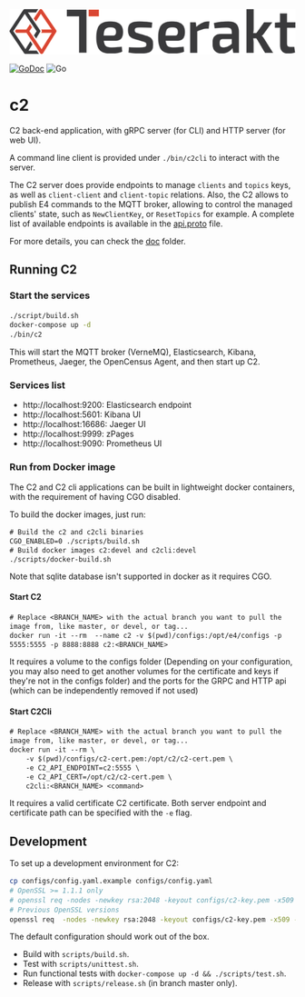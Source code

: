 ![alt text](logo.png)

[![GoDoc][godoc-image]][godoc-url] ![Go](https://github.com/teserakt-io/c2/workflows/Go/badge.svg?branch=develop)


# c2

C2 back-end application, with gRPC server (for CLI) and HTTP server (for web UI).

A command line client is provided under `./bin/c2cli` to interact with the server.

The C2 server does provide endpoints to manage `clients` and `topics` keys, as well as `client-client` and `client-topic` relations.
Also, the C2 allows to publish E4 commands to the MQTT broker, allowing to control the managed clients' state, such as `NewClientKey`, or `ResetTopics` for example.
A complete list of available endpoints is available in the [api.proto](./api.proto) file.

For more details, you can check the [doc](./doc) folder.

## Running C2

### Start the services

```bash
./script/build.sh
docker-compose up -d
./bin/c2
```

This will start the MQTT broker (VerneMQ), Elasticsearch, Kibana, Prometheus, Jaeger, the OpenCensus Agent, and then start up C2.

### Services list

- http://localhost:9200: Elasticsearch endpoint
- http://localhost:5601: Kibana UI
- http://localhost:16686: Jaeger UI
- http://localhost:9999: zPages
- http://localhost:9090: Prometheus UI

### Run from Docker image

The C2 and C2 cli applications can be built in lightweight docker containers, with the requirement of having CGO disabled.

To build the docker images, just run:

```
# Build the c2 and c2cli binaries
CGO_ENABLED=0 ./scripts/build.sh
# Build docker images c2:devel and c2cli:devel
./scripts/docker-build.sh
```

Note that sqlite database isn't supported in docker as it requires CGO.

#### Start C2

```
# Replace <BRANCH_NAME> with the actual branch you want to pull the image from, like master, or devel, or tag...
docker run -it --rm  --name c2 -v $(pwd)/configs:/opt/e4/configs -p 5555:5555 -p 8888:8888 c2:<BRANCH_NAME>
```

It requires a volume to the configs folder (Depending on your configuration, you may also need to get another volumes for the certificate and keys if they're not in the configs folder) and the ports for the GRPC and HTTP api (which can be independently removed if not used)

#### Start C2Cli
```
# Replace <BRANCH_NAME> with the actual branch you want to pull the image from, like master, or devel, or tag...
docker run -it --rm \
    -v $(pwd)/configs/c2-cert.pem:/opt/c2/c2-cert.pem \
    -e C2_API_ENDPOINT=c2:5555 \
    -e C2_API_CERT=/opt/c2/c2-cert.pem \
    c2cli:<BRANCH_NAME> <command>
```

It requires a valid certificate C2 certificate. Both server endpoint and certificate path can be specified with the `-e` flag.

## Development

To set up a development environment for C2:

```bash
cp configs/config.yaml.example configs/config.yaml
# OpenSSL >= 1.1.1 only
# openssl req -nodes -newkey rsa:2048 -keyout configs/c2-key.pem -x509 -sha256 -days 365 -out configs/c2-cert.pem -subj "/CN=localhost" -addext "subjectAltName = 'IP:127.0.0.1'"
# Previous OpenSSL versions
openssl req  -nodes -newkey rsa:2048 -keyout configs/c2-key.pem -x509 -sha256 -days 365 -out configs/c2-cert.pem  -subj "/CN=localhost" -extensions san -config <(echo "[req]"; echo distinguished_name=req; echo "[san]"; echo subjectAltName=IP:127.0.0.1)
```

The default configuration should work out of the box.

- Build with `scripts/build.sh`.
- Test with `scripts/unittest.sh`.
- Run functional tests with `docker-compose up -d && ./scripts/test.sh`.
- Release with `scripts/release.sh` (in branch master only).

[godoc-image]: https://godoc.org/github.com/teserakt-io/c2?status.svg
[godoc-url]: https://godoc.org/github.com/teserakt-io/c2
